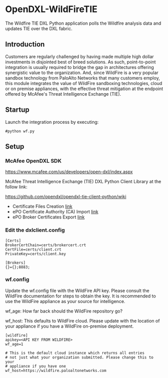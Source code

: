 
# OpenDXL-WildFireTIE
The Wildfire TIE DXL Python application polls the Wildfire analysis data and updates TIE over the DXL fabric.

## Introduction

Customers are regularly challenged by having made multiple high dollar investments in disjointed best of breed solutions. As such, point-to-point integration is usually required to bridge the gap in architectures offering synergistic value to the organization. And, since WildFire is a very popular sandbox technology from PaloAlto Networks that many customers employ, this module integrates the value of WildFire sandboxing technologies, cloud or on premise appliances, with the effective threat mitigation at the endpoint offered by McAfee's Threat Intelligence Exchange (TIE).

## Startup
  Launch the integration process by executing:
  
  ```
  #python wf.py
  ```

## Setup

### McAfee OpenDXL SDK

https://www.mcafee.com/us/developers/open-dxl/index.aspx

McAfee Threat Intelligence Exchange (TIE) DXL Python Client Library at the follow link:

https://github.com/opendxl/opendxl-tie-client-python/wiki

* Certificate Files Creation [link](https://opendxl.github.io/opendxl-client-python/pydoc/certcreation.html)
* ePO Certificate Authority (CA) Import [link](https://opendxl.github.io/opendxl-client-python/pydoc/epocaimport.html)
* ePO Broker Certificates Export  [link](https://opendxl.github.io/opendxl-client-python/pydoc/epobrokercertsexport.html)



### Edit the dxlclient.config
```
[Certs]
BrokerCertChain=certs/brokercert.crt
CertFile=certs/client.crt
PrivateKey=certs/client.key

[Brokers]
{}={};8883;
```

### wf.config

Update the wf.config file with the WildFire API key. Please consult the WildFire documentation for steps to obtain the key.
It is recommended to use the WildFire appliance as your source for intelligence.

wf_age: How far back should the WildFire repository go?

wf_host: This defaults to WildFire cloud. Please update with the location of your appliance if you have a WildFire on-premise deployment.

```
[wildfire]
apikey=<API KEY FROM WILDFIRE>
wf_age=1

# This is the default cloud instance which returns all entries
# not just what your organization submitted. Please change this to your
# appliance if you have one
wf_host=https://wildfire.paloaltonetworks.com
```
